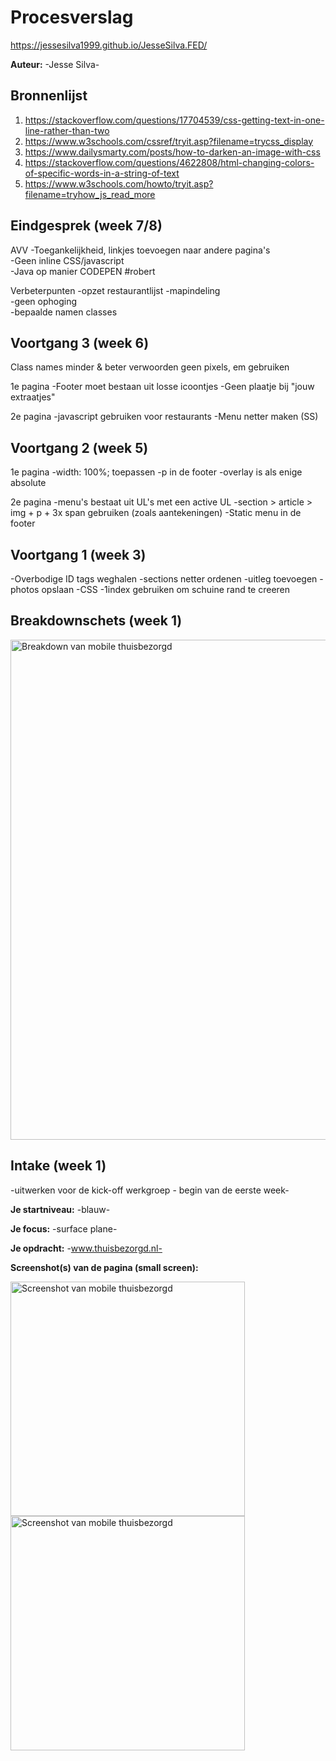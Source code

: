 # Procesverslag

https://jessesilva1999.github.io/JesseSilva.FED/

**Auteur:** -Jesse Silva-


## Bronnenlijst
1. https://stackoverflow.com/questions/17704539/css-getting-text-in-one-line-rather-than-two
2. https://www.w3schools.com/cssref/tryit.asp?filename=trycss_display
3. https://www.dailysmarty.com/posts/how-to-darken-an-image-with-css
4. https://stackoverflow.com/questions/4622808/html-changing-colors-of-specific-words-in-a-string-of-text
5. https://www.w3schools.com/howto/tryit.asp?filename=tryhow_js_read_more



## Eindgesprek (week 7/8)

AVV
-Toegankelijkheid, linkjes toevoegen naar andere pagina's                                                                  
-Geen inline CSS/javascript                                                     
-Java op manier CODEPEN #robert                                                 

Verbeterpunten
-opzet restaurantlijst
-mapindeling           
-geen ophoging         
-bepaalde namen classes

## Voortgang 3 (week 6)

Class names minder & beter verwoorden
geen pixels, em gebruiken

1e pagina
-Footer moet bestaan uit losse icoontjes
-Geen plaatje bij "jouw extraatjes"

2e pagina
-javascript gebruiken voor restaurants
-Menu netter maken (SS)

## Voortgang 2 (week 5)

1e pagina
-width: 100%; toepassen
-p in de footer
-overlay is als enige absolute

2e pagina
-menu's bestaat uit UL's met een active UL
-section > article > img + p + 3x span gebruiken (zoals aantekeningen)
-Static menu in de footer

## Voortgang 1 (week 3)

-Overbodige ID tags weghalen
-sections netter ordenen
-uitleg toevoegen
-photos opslaan
-CSS -1index gebruiken om schuine rand te creeren

## Breakdownschets (week 1)
<img src="images/Breakdown.Thuisbezorgd.png" width="800px" alt="Breakdown van mobile thuisbezorgd">


## Intake (week 1)
-uitwerken voor de kick-off werkgroep - begin van de eerste week-

**Je startniveau:** -blauw-

**Je focus:** -surface plane-

**Je opdracht:** -www.thuisbezorgd.nl-

**Screenshot(s) van de pagina (small screen):**

<img src="images/Foto.thuisbezorgd.jpeg" width="375px" alt="Screenshot van mobile thuisbezorgd">
<img src="images/pagina2.png" width="375px" alt="Screenshot van mobile thuisbezorgd">

